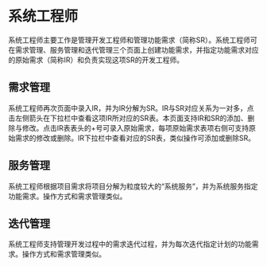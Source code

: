 # 系统工程师

系统工程师主要工作是管理开发工程师和管理功能需求（简称SR）。系统工程师可在需求管理、服务管理和迭代管理三个页面上创建功能需求，并指定功能需求对应的原始需求（简称IR）和负责实现这项SR的开发工程师。

## 需求管理

系统工程师再次页面中录入IR，并为IR分解为SR。IR与SR对应关系为一对多，点击左侧箭头在下拉栏中查看这项IR所对应的SR表。本页面支持IR和SR的添加、删除与修改。点击IR表表头的+号可录入原始需求，每项原始需求表项右侧可支持原始需求的修改或删除。IR下拉栏中查看对应的SR表，类似操作可添加或删除SR。

## 服务管理

系统工程师根据项目需求将项目分解为粒度较大的“系统服务”，并为系统服务指定功能需求。操作方式和需求管理类似。

## 迭代管理

系统工程师支持管理开发过程中的需求迭代过程，并为每次迭代指定计划的功能需求。操作方式和需求管理类似。